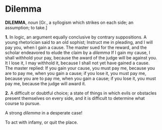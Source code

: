 # Dilemma

**DILEMMA**, _noun_ \[Gr., a syllogism which strikes on each side; an assumption; to take.\]

**1.** In logic, an argument equally conclusive by contrary suppositions. A young rhetorician said to an old sophist; Instruct me in pleading, and I will pay you, when I gain a cause. The master sued for the reward, and the scholar endeavored to elude the claim by a _dilemma_ If I gain my cause, I shall withhold your pay, because the award of the judge will be against you. It I lose it, I may withhold it, because I shall not yet have gained a cause. The master replied: If you gain your cause, you must pay me, because you are to pay me, when you gain a cause; if you lose it, you must pay me, because you are to pay me, when you gain a cause; if you lose it, you must pay me, because the judge will award it.

**2.** A difficult or doubtful choice; a state of things in which evils or obstacles present themselves on every side, and it is difficult to determine what course to pursue.

A strong _dilemma_ in a desperate case!

To act with infamy, or quit the place.